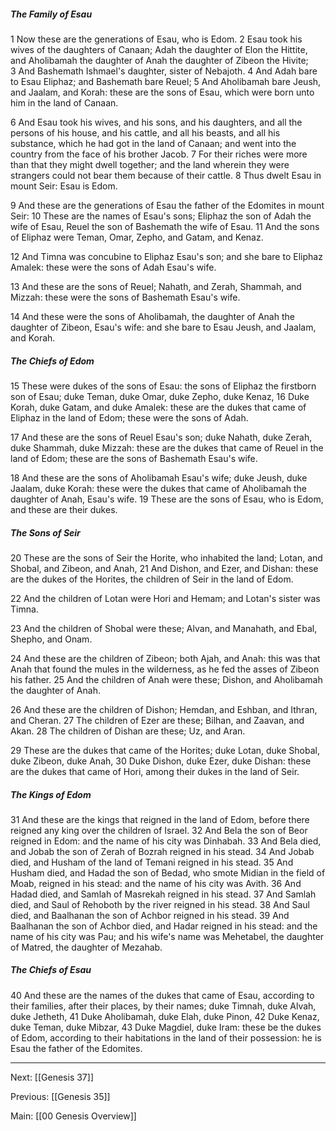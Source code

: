 ##### The Family of Esau

1 Now these are the generations of Esau, who is Edom. 2 Esau took his wives of the daughters of Canaan; Adah the daughter of Elon the Hittite, and Aholibamah the daughter of Anah the daughter of Zibeon the Hivite; 3 And Bashemath Ishmael's daughter, sister of Nebajoth. 4 And Adah bare to Esau Eliphaz; and Bashemath bare Reuel; 5 And Aholibamah bare Jeush, and Jaalam, and Korah: these are the sons of Esau, which were born unto him in the land of Canaan.

6 And Esau took his wives, and his sons, and his daughters, and all the persons of his house, and his cattle, and all his beasts, and all his substance, which he had got in the land of Canaan; and went into the country from the face of his brother Jacob. 7 For their riches were more than that they might dwell together; and the land wherein they were strangers could not bear them because of their cattle. 8 Thus dwelt Esau in mount Seir: Esau is Edom.

9 And these are the generations of Esau the father of the Edomites in mount Seir: 10 These are the names of Esau's sons; Eliphaz the son of Adah the wife of Esau, Reuel the son of Bashemath the wife of Esau. 11 And the sons of Eliphaz were Teman, Omar, Zepho, and Gatam, and Kenaz.

12 And Timna was concubine to Eliphaz Esau's son; and she bare to Eliphaz Amalek: these were the sons of Adah Esau's wife.

13 And these are the sons of Reuel; Nahath, and Zerah, Shammah, and Mizzah: these were the sons of Bashemath Esau's wife.

14 And these were the sons of Aholibamah, the daughter of Anah the daughter of Zibeon, Esau's wife: and she bare to Esau Jeush, and Jaalam, and Korah.

##### The Chiefs of Edom

15 These were dukes of the sons of Esau: the sons of Eliphaz the firstborn son of Esau; duke Teman, duke Omar, duke Zepho, duke Kenaz, 16 Duke Korah, duke Gatam, and duke Amalek: these are the dukes that came of Eliphaz in the land of Edom; these were the sons of Adah.

17 And these are the sons of Reuel Esau's son; duke Nahath, duke Zerah, duke Shammah, duke Mizzah: these are the dukes that came of Reuel in the land of Edom; these are the sons of Bashemath Esau's wife.

18 And these are the sons of Aholibamah Esau's wife; duke Jeush, duke Jaalam, duke Korah: these were the dukes that came of Aholibamah the daughter of Anah, Esau's wife. 19 These are the sons of Esau, who is Edom, and these are their dukes.

##### The Sons of Seir

20 These are the sons of Seir the Horite, who inhabited the land; Lotan, and Shobal, and Zibeon, and Anah, 21 And Dishon, and Ezer, and Dishan: these are the dukes of the Horites, the children of Seir in the land of Edom.

22 And the children of Lotan were Hori and Hemam; and Lotan's sister was Timna.

23 And the children of Shobal were these; Alvan, and Manahath, and Ebal, Shepho, and Onam.

24 And these are the children of Zibeon; both Ajah, and Anah: this was that Anah that found the mules in the wilderness, as he fed the asses of Zibeon his father. 25 And the children of Anah were these; Dishon, and Aholibamah the daughter of Anah.

26 And these are the children of Dishon; Hemdan, and Eshban, and Ithran, and Cheran. 27 The children of Ezer are these; Bilhan, and Zaavan, and Akan. 28 The children of Dishan are these; Uz, and Aran.

29 These are the dukes that came of the Horites; duke Lotan, duke Shobal, duke Zibeon, duke Anah, 30 Duke Dishon, duke Ezer, duke Dishan: these are the dukes that came of Hori, among their dukes in the land of Seir.

##### The Kings of Edom

31 And these are the kings that reigned in the land of Edom, before there reigned any king over the children of Israel. 32 And Bela the son of Beor reigned in Edom: and the name of his city was Dinhabah. 33 And Bela died, and Jobab the son of Zerah of Bozrah reigned in his stead. 34 And Jobab died, and Husham of the land of Temani reigned in his stead. 35 And Husham died, and Hadad the son of Bedad, who smote Midian in the field of Moab, reigned in his stead: and the name of his city was Avith. 36 And Hadad died, and Samlah of Masrekah reigned in his stead. 37 And Samlah died, and Saul of Rehoboth by the river reigned in his stead. 38 And Saul died, and Baalhanan the son of Achbor reigned in his stead. 39 And Baalhanan the son of Achbor died, and Hadar reigned in his stead: and the name of his city was Pau; and his wife's name was Mehetabel, the daughter of Matred, the daughter of Mezahab.

##### The Chiefs of Esau

40 And these are the names of the dukes that came of Esau, according to their families, after their places, by their names; duke Timnah, duke Alvah, duke Jetheth, 41 Duke Aholibamah, duke Elah, duke Pinon, 42 Duke Kenaz, duke Teman, duke Mibzar, 43 Duke Magdiel, duke Iram: these be the dukes of Edom, according to their habitations in the land of their possession: he is Esau the father of the Edomites.

---
Next: [[Genesis 37]]

Previous: [[Genesis 35]]

Main: [[00 Genesis Overview]]